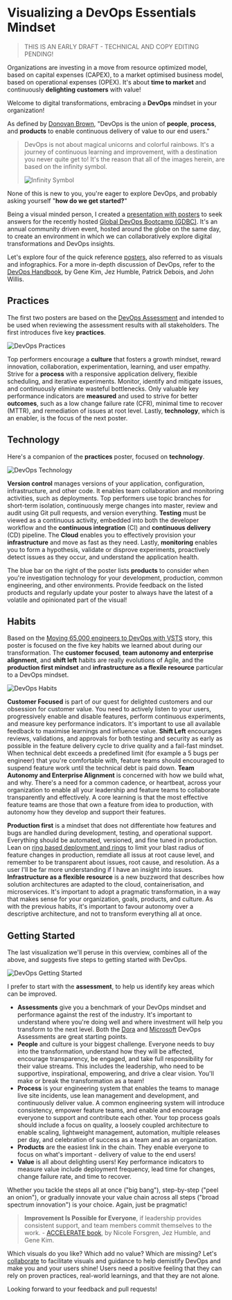 # Visualizing a DevOps Essentials Mindset

>
> THIS IS AN EARLY DRAFT - TECHNICAL AND COPY EDITING PENDING!
>

Organizations are investing in a move from resource optimized model, based on capital expenses (CAPEX), to a market optimised business model, based on operational expenses (OPEX). It's about **time to market** and continuously **delighting customers** with value! 

Welcome to digital transformations, embracing a **DevOps** mindset in your organization! 

As defined by [Donovan Brown](http://donovanbrown.com/post/what-is-devops), "DevOps is the union of **people**, **process**, and **products** to enable continuous delivery of value to our end users." 

> DevOps is not about magical unicorns and colorful rainbows. It's a journey of continuous learning and improvement, with a destination you never quite get to! It's the reason that all of the images herein, are based on the infinity symbol.
>
> ![Infinity Symbol](_img/devops-mindset-essentials/devops-mindset-essentials-infinity.png)

None of this is new to you, you're eager to explore DevOps, and probably asking yourself "**how do we get started?**" 

Being a visual minded person, I created a [presentation with posters](https://github.com/wpschaub/DevOps-mindset-essentials/blob/master/src/presentations/devops-mindset-essentials-gdbc.pdf) to seek answers for the recently hosted [Global DevOps Bootcamp (GDBC)](https://globaldevopsbootcamp.com). It's an annual community driven event, hosted around the globe on the same day, to create an environment in which we can collaboratively explore digital transformations and DevOps insights.

Let's explore four of the quick reference [posters](https://github.com/wpschaub/DevOps-mindset-essentials/tree/master/src/posters), also referred to as visuals and infographics. For a more in-depth discussion of DevOps, refer to the [DevOps Handbook](http://a.co/92KSNxJ), by Gene Kim, Jez Humble, Patrick Debois, and John Willis. 

## Practices

The first two posters are based on the [DevOps Assessment](https://aka.ms/devopsassessment) and intended to be used when reviewing the assessment results with all stakeholders. The first introduces five key **practices**.

![DevOps Practices](_img/devops-mindset-essentials/devops-mindset-essentials-practices.png)

Top performers encourage a **culture** that fosters a growth mindset, reward innovation, collaboration, experimentation, learning, and user empathy. Strive for a **process** with a responsive application delivery, flexible scheduling, and iterative experiments. Monitor, identify and mitigate issues, and continuously eliminate wasteful bottlenecks. Only valuable key performance indicators are **measured** and used to strive for better **outcomes**, such as a low change failure rate (CFR), minimal time to recover (MTTR), and remediation of issues at root level. Lastly, **technology**, which is an enabler, is the focus of the next poster. 

## Technology

Here's a companion of the **practices** poster, focused on **technology**.

![DevOps Technology](_img/devops-mindset-essentials/devops-mindset-essentials-technology.png)

**Version control** manages versions of your application, configuration, infrastructure, and other code. It enables team collaboration and monitoring activities, such as deployments. Top performers use topic branches for short-term isolation, continuously merge changes into master, review and audit using Git pull requests, and version everything. **Testing** must be viewed as a continuous activity, embedded into both the developer workflow and the **continuous integration** (CI) and **continuous delivery** (CD) pipeline. The **Cloud** enables you to effectively provision your **infrastructure** and move as fast as they need. Lastly, **monitoring** enables you to form a hypothesis, validate or disprove experiments, proactively detect issues as they occur, and understand the application health.

The blue bar on the right of the poster lists **products** to consider when you're investigation technology for your development, production, common engineering, and other environments. Provide feedback on the listed products and regularly update your poster to always have the latest of a volatile and opinionated part of the visual! 

## Habits

Based on the [Moving 65,000 engineers to DevOps with VSTS](https://www.slideshare.net/WillyPeterSchaub/devconf-moving-65000-microsofties-to-devops-with-visual-studio-team-services) story, this poster is focused on the five key habits we learned about during our transformation. The **customer focused**, **team autonomy and enterprise alignment**, and **shift left** habits are really evolutions of Agile, and the **production first mindset** and **infrastructure as a flexile resource** particular to a DevOps mindset. 

![DevOps Habits](_img/devops-mindset-essentials/devops-mindset-essentials-habits.png)

**Customer Focused** is part of our quest for delighted customers and our obsession for customer value. You need to actively listen to your users, progressively enable and disable features, perform continuous experiments, and measure key performance indicators. It's important to use all available feedback to maximise learnings and influence value. **Shift Left** encourages reviews, validations, and approvals for both testing and security as early as possible in the feature delivery cycle to drive quality and a fail-fast mindset. When technical debt exceeds a predefined limit (for example a 5 bugs per engineer) that you're comfortable with, feature teams should encouraged to suspend feature work until the technical debt is paid down. **Team Autonomy and Enterprise Alignment** is concerned with how we build what, and why. There's a need for a common cadence, or heartbeat, across your organization to enable all your leadership and feature teams to collaborate transparently and effectively. A core learning is that the most effective feature teams are those that own a feature from idea to production, with autonomy how they develop and support their features.

**Production first** is a mindset that does not differentiate how features and bugs are handled during development, testing, and operational support. Everything should be automated, versioned, and fine tuned in production. Lean on [ring based deployment and rings](https://opensource.com/article/18/2/feature-flags-ring-deployment-model) to limit your blast radius of feature changes in production, remdiate all issus at root cause level, and remember to be transparent about issues, root cause, and resolution. As a user I'll be far more understanding if I have an insight into issues. **Infrastructure as a flexible resource** is a new buzzword that describes how solution architectures are adapted to the cloud, containerisation, and microservices. It's important to adopt a pragmatic transformation, in a way that makes sense for your organization, goals, products, and culture. As with the previous habits, it's important to favour autonomy over a descriptive architecture, and not to transform everything all at once. 

## Getting Started

The last visualization we'll peruse in this overview, combines all of the above, and suggests five steps to getting started with DevOps.

![DevOps Getting Started](_img/devops-mindset-essentials/devops-mindset-essentials-getting-started.png)

I prefer to start with the **assessment**, to help us identify key areas which can be improved.  

- **Assessments** give you a benchmark of your DevOps mindset and performance against the rest of the industry. It's important to understand where you're doing well and where investment will help you transform to the next level. Both the [Dora](https://www.devops-survey.com/) and [Microsoft](https://aka.ms/devopsassessment) DevOps Assessments are great starting points.       
- **People** and culture is your biggest challenge. Everyone needs to buy into the transformation, understand how they will be affected, encourage transparency, be engaged, and take full responsibility for their value streams. This includes the leadership, who need to be supportive, inspirational, empowering, and drive a clear vision. You'll make or break the transformation as a team!
- **Process** is your engineering system that enables the teams to manage live site incidents, use lean management and development, and continuously deliver value. A common engineering system will introduce consistency, empower feature teams, and enable and encourage everyone to support and contribute each other. Your top process goals should include a focus on quality, a loosely coupled architecture to enable scaling, lightweight management, automation, multiple releases per day, and celebration of success as a team and as an organization.  
- **Products** are the easiest link in the chain. They enable everyone to focus on what's important - delivery of value to the end users!
- **Value** is all about delighting users! Key performance indicators to measure value include deployment frequency, lead time for changes, change failure rate, and time to recover.   

Whether you tackle the steps all at once ("big bang"), step-by-step ("peel an onion"), or gradually innovate your value chain across all steps ("broad spectrum innovation") is your choice. Again, just be pragmatic!

> **Improvement Is Possible for Everyone**, if leadership provides consistent support, and team members commit themselves to the work. - [ACCELERATE book](https://t.co/smb82Y4i0M), by Nicole Forsgren, Jez Humble, and Gene Kim.

Which visuals do you like? Which add no value? Which are missing? Let's [collaborate](https://github.com/wpschaub/devOps-mindset-essentials) to facilitate visuals and guidance to help demistify DevOps and make you and your users shine! Users need a positive feeling that they can rely on proven practices, real-world learnings, and that they are not alone.

Looking forward to your feedback and pull requests!
